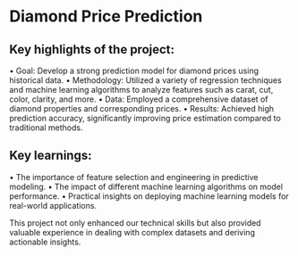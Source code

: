 # Diamond Price Prediction
## Key highlights of the project:

• Goal: Develop a strong prediction model for diamond prices using historical data.
• Methodology: Utilized a variety of regression techniques and machine learning algorithms to analyze features such as carat, cut, color, clarity, and more.
• Data: Employed a comprehensive dataset of diamond properties and corresponding prices.
• Results: Achieved high prediction accuracy, significantly improving price estimation compared to traditional methods.

 ## Key learnings:

• The importance of feature selection and engineering in predictive modeling.
• The impact of different machine learning algorithms on model performance.
• Practical insights on deploying machine learning models for real-world applications.

This project not only enhanced our technical skills but also provided valuable experience in dealing with complex datasets and deriving actionable insights.
